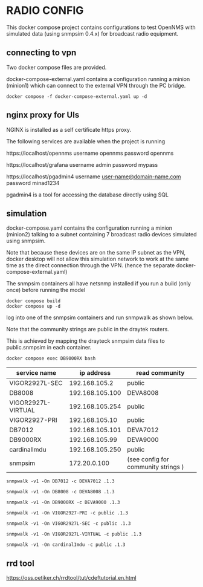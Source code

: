 # RADIO CONFIG


This docker compose project contains configurations to test OpenNMS with simulated data (using snmpsim 0.4.x) for broadcast radio equipment.

## connecting to vpn

Two docker compose files are provided. 

docker-compose-external.yaml contains a configuration running a minion (minion1) which can connect to the external VPN through the PC bridge.

```
docker compose -f docker-compose-external.yaml up -d
```

## nginx proxy for UIs

NGINX is installed as a self certificate https proxy.
 
The following services are available when the project is running

https://localhost/opennms  username opennms password opennms

https://localhost/grafana  username admin password mypass

https://localhost/pgadmin4 username user-name@domain-name.com password minad1234

pgadmin4 is a tool for accessing the database directly using SQL

## simulation

docker-compose.yaml contains the configuration running a minion (minion2) talking to a subnet containing 7 broadcast radio devices simulated using snmpsim. 

Note that because these devices are on the same IP subnet as the VPN, docker desktop will not allow this simulation network to work at the same time as the direct connection through the VPN. (hence the separate docker-compose-external.yaml) 

The snmpsim containers all have netsnmp installed if you run a build (only once) before running the model

```
docker compose build
docker compose up -d
```

log into one of the snmpsim containers and run snmpwalk  as shown below.

Note that the community strings are public in the draytek routers.

This is achieved by mapping the drayteck snmpsim data files to public.snmpsim  in each container.

```
docker compose exec DB9000RX bash
```

|service name   |ip address |read community |
|---------------|--------------|--------------|
|VIGOR2927L-SEC |192.168.105.2 | public  |
|DB8008         |192.168.105.100 |DEVA8008|
|VIGOR2927L-VIRTUAL |192.168.105.254|public  |
|VIGOR2927-PRI  |192.168.105.10|public  |
|DB7012         |192.168.105.101|DEVA7012 |
|DB9000RX       |192.168.105.99| DEVA9000 |
|cardinalImdu   |192.168.105.250 |public  |
|snmpsim        |172.20.0.100|(see config for community strings )  |

```
snmpwalk -v1 -On DB7012 -c DEVA7012 .1.3
```

```
snmpwalk -v1 -On DB8008 -c DEVA8008 .1.3
```

```
snmpwalk -v1 -On DB9000RX -c DEVA9000 .1.3
```

```
snmpwalk -v1 -On VIGOR2927-PRI -c public .1.3
```

```
snmpwalk -v1 -On VIGOR2927L-SEC -c public .1.3
```

```
snmpwalk -v1 -On VIGOR2927L-VIRTUAL -c public .1.3
```

```
snmpwalk -v1 -On cardinalImdu -c public .1.3
```


## rrd tool

https://oss.oetiker.ch/rrdtool/tut/cdeftutorial.en.html